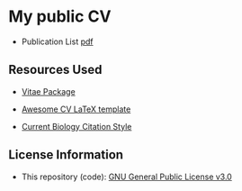 # My public CV

-   Publication List [pdf](https://github.com/b-c-r/my_cv/blob/main/pdf_cv_files/publication_list.pdf)

## Resources Used

-   [Vitae Package](https://doi.org/10.32614/CRAN.package.vitae)

-   [Awesome CV LaTeX template](https://github.com/posquit0/Awesome-CV)

-   [Current Biology Citation Style](https://www.zotero.org/styles?q=id%3Acurrent-biology)

## License Information

-   This repository (code): [GNU General Public License v3.0](https://www.gnu.org/licenses/gpl-3.0.html.en)
